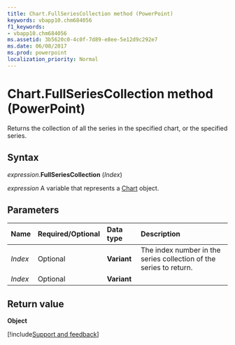 ```yaml
---
title: Chart.FullSeriesCollection method (PowerPoint)
keywords: vbapp10.chm684056
f1_keywords:
- vbapp10.chm684056
ms.assetid: 3b5620c0-4c0f-7d89-e8ee-5e12d9c292e7
ms.date: 06/08/2017
ms.prod: powerpoint
localization_priority: Normal
---
```



# Chart.FullSeriesCollection method (PowerPoint)

Returns the collection of all the series in the specified chart, or the specified series.


## Syntax

_expression_.**FullSeriesCollection** (_Index_)

_expression_ A variable that represents a [Chart](./PowerPoint.Chart.md) object.


## Parameters



|Name|Required/Optional|Data type|Description|
|:-----|:-----|:-----|:-----|
| _Index_|Optional|**Variant**|The index number in the series collection of the series to return.|
| _Index_|Optional|**Variant**||

## Return value

 **Object**

[!include[Support and feedback](~/includes/feedback-boilerplate.md)]